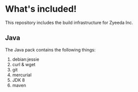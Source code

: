 What's included!
================

This repository includes the build infrastructure for Zyeeda Inc.

Java
----

The Java pack contains the following things:

1. debian:jessie
2. curl & wget
3. git
4. mercurial
5. JDK 8
6. maven

